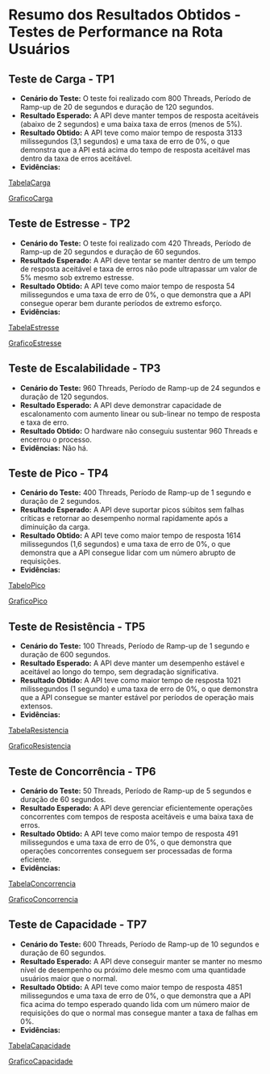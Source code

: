 # Resumo dos Resultados Obtidos - Testes de Performance na Rota Usuários
## Teste de Carga - TP1
- **Cenário do Teste:** O teste foi realizado com 800 Threads, Período de Ramp-up de 20 de segundos e duração de 120 segundos.
- **Resultado Esperado:** A API deve manter tempos de resposta aceitáveis (abaixo de 2 segundos) e uma baixa taxa de erros (menos de 5%).
- **Resultado Obtido:** A API teve como maior tempo de resposta 3133 milissegundos (3,1 segundos) e uma taxa de erro de 0%, o que demonstra que a API está acima do tempo de resposta aceitável mas dentro da taxa de erros aceitável.
- **Evidências:**

[TabelaCarga]()

[GraficoCarga]()

## Teste de Estresse - TP2
- **Cenário do Teste:** O teste foi realizado com 420 Threads, Período de Ramp-up de 20 segundos e duração de 60 segundos.
- **Resultado Esperado:** A API deve tentar se manter dentro de um tempo de resposta aceitável e taxa de erros não pode ultrapassar um valor de 5% mesmo sob extremo estresse.
- **Resultado Obtido:** A API teve como maior tempo de resposta 54 milissegundos e uma taxa de erro de 0%, o que demonstra que a API consegue operar bem durante períodos de extremo esforço.
- **Evidências:**

[TabelaEstresse]()

[GraficoEstresse]()

## Teste de Escalabilidade - TP3
- **Cenário do Teste:** 960 Threads, Período de Ramp-up de 24 segundos e duração de 120 segundos.
- **Resultado Esperado:** A API deve demonstrar capacidade de escalonamento com aumento linear ou sub-linear no tempo de resposta e taxa de erro.
- **Resultado Obtido:** O hardware não conseguiu sustentar 960 Threads e encerrou o processo.
- **Evidências:** Não há.

## Teste de Pico - TP4
- **Cenário do Teste:** 400 Threads, Período de Ramp-up de 1 segundo e duração de 2 segundos.
- **Resultado Esperado:** A API deve suportar picos súbitos sem falhas críticas e retornar ao desempenho normal rapidamente após a diminuição da carga.
- **Resultado Obtido:** A API teve como maior tempo de resposta 1614 milissegundos (1,6 segundos) e uma taxa de erro de 0%, o que demonstra que a API consegue lidar com um número abrupto de requisições.
- **Evidências:**

[TabeloPico]()

[GraficoPico]()

## Teste de Resistência - TP5
- **Cenário do Teste:** 100 Threads, Período de Ramp-up de 1 segundo e duração de 600 segundos.
- **Resultado Esperado:** A API deve manter um desempenho estável e aceitável ao longo do tempo, sem degradação significativa.
- **Resultado Obtido:** A API teve como maior tempo de resposta 1021 milissegundos (1 segundo) e uma taxa de erro de 0%, o que demonstra que a API consegue se manter estável por períodos de operação mais extensos. 
- **Evidências:** 

[TabelaResistencia]()

[GraficoResistencia]()

## Teste de Concorrência - TP6
- **Cenário do Teste:** 50 Threads, Período de Ramp-up de 5 segundos e duração de 60 segundos.
- **Resultado Esperado:** A API deve gerenciar eficientemente operações concorrentes com tempos de resposta aceitáveis e uma baixa taxa de erros.
- **Resultado Obtido:** A API teve como maior tempo de resposta 491 milissegundos e uma taxa de erro de 0%, o que demonstra que operações concorrentes conseguem ser processadas de forma eficiente.
- **Evidências:**

[TabelaConcorrencia]()

[GraficoConcorrencia]()

## Teste de Capacidade - TP7
- **Cenário do Teste:** 600 Threads, Período de Ramp-up de 10 segundos e duração de 60 segundos.
- **Resultado Esperado:** A API deve conseguir manter se manter no mesmo nível de desempenho ou próximo dele mesmo com uma quantidade usuários maior que o normal.
- **Resultado Obtido:** A API teve como maior tempo de resposta 4851 milissegundos e uma taxa de erro de 0%, o que demonstra que a API fica acima do tempo esperado quando lida com um número maior de requisições do que o normal mas consegue manter a taxa de falhas em 0%.
- **Evidências:**

[TabelaCapacidade]()

[GraficoCapacidade]()